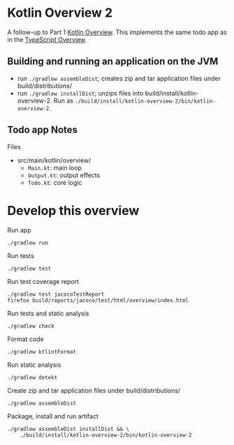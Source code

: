 Kotlin Overview 2
=================

A follow-up to Part 1
[Kotlin Overview](https://github.com/lj-ditrapani/kotlin-overview).
This implements the same todo app as in the
[TypeScript Overview](https://github.com/lj-ditrapani/typescript-overview).


Building and running an application on the JVM
----------------------------------------------

- run `./gradlew assembleDist`;
  creates zip and tar application files under build/distributions/
- run `./gradlew installDist`;
  unzips files into build/install/kotlin-overview-2.
  Run as `./build/install/kotlin-overview-2/bin/kotlin-overview-2`.


Todo app Notes
--------------

Files

- src/main/kotlin/overview/
    - `Main.kt`: main loop
    - `Output.kt`: output effects
    - `Todo.kt`: core logic


Develop this overview
=====================

Run app

    ./gradlew run

Run tests

    ./gradlew test

Run test coverage report

    ./gradlew test jacocoTestReport
    firefox build/reports/jacoco/test/html/overview/index.html

Run tests and static analysis

    ./gradlew check

Format code

    ./gradlew ktlintFormat

Run static analysis

    ./gradlew detekt

Create zip and tar application files under build/distributions/

    ./gradlew assembleDist

Package, install and run artifact

    ./gradlew assembleDist installDist && \
        ./build/install/kotlin-overview-2/bin/kotlin-overview-2
